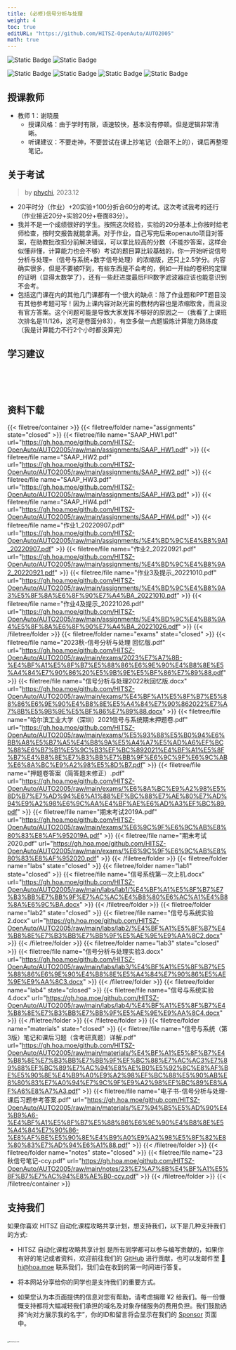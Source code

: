 ```yaml
---
title: (必修)信号分析与处理
weight: 4
toc: true
editURL: "https://github.com/HITSZ-OpenAuto/AUTO2005"
math: true
---
```


![Static Badge](https://img.shields.io/badge/%E8%80%83%E8%AF%95%E8%AF%BE-red) ![Static Badge](https://img.shields.io/badge/%E5%AD%A6%E5%88%86-2.5-moccasin)

![Static Badge](https://img.shields.io/badge/%E6%88%90%E7%BB%A9%E6%9E%84%E6%88%90-gold)
![Static Badge](https://img.shields.io/badge/%E4%BD%9C%E4%B8%9A-20%25-wheat)  ![Static Badge](https://img.shields.io/badge/实验-20%25-wheat)  ![Static Badge](https://img.shields.io/badge/%E6%9C%9F%E6%9C%AB%E8%80%83%E8%AF%95-60%25-wheat)


## 授课教师

- 教师 1：谢晓晨
  - 授课风格：由于学时有限，语速较快，基本没有停顿。但是逻辑非常清晰。
  - 听课建议：不要走神，不要尝试在课上抄笔记（会跟不上的），课后再整理笔记。

## 关于考试
> by [phychi](https://github.com/phychi), 2023.12
- 20平时分（作业）+20实验+100分折合60分的考试。这次考试我考的还行（作业接近20分+实验20分+卷面83分）。
- 我并不是一个成绩很好的学生。按照这次经验，实验的20分基本上你按时给老师检查，按时交报告就能拿满。对于作业，自己写完后来openauto项目对答案，在助教批改扣分前解决错误，可以拿比较高的分数（不能抄答案，这样会似懂非懂，计算能力也会不够）考试的题目算比较基础的，你一开始听说信号分析与处理=（信号与系统+数字信号处理）的浓缩版，还只上2.5学分。内容确实很多，但是不要被吓到，有些东西是不会考的，例如一开始的卷积的定理的证明（显得太数学了），还有一些赶进度最后FIR数字滤波器应该也能意识到不会考。
- 包括这门课在内的其他几门课都有一个很大的缺点：除了作业题和PPT题目没有其他参考题可写！因为上课内容对赵光宙的教材内容也是浓缩取舍，而且没有官方答案。这个问题可能是导致大家发挥不够好的原因之一（我看了上课班次排名是11/126，这可是卷面分83），有空多做一点题锻炼计算能力熟练度（我是计算能力不行2个小时都没算完）
## 学习建议
<br>
<br>
<br>


## 资料下载

{{< filetree/container >}}
  {{< filetree/folder name="assignments" state="closed" >}}
    {{< filetree/file name="SAAP_HW1.pdf" url="https://gh.hoa.moe/github.com/HITSZ-OpenAuto/AUTO2005/raw/main/assignments/SAAP_HW1.pdf" >}}
    {{< filetree/file name="SAAP_HW2.pdf" url="https://gh.hoa.moe/github.com/HITSZ-OpenAuto/AUTO2005/raw/main/assignments/SAAP_HW2.pdf" >}}
    {{< filetree/file name="SAAP_HW3.pdf" url="https://gh.hoa.moe/github.com/HITSZ-OpenAuto/AUTO2005/raw/main/assignments/SAAP_HW3.pdf" >}}
    {{< filetree/file name="SAAP_HW4.pdf" url="https://gh.hoa.moe/github.com/HITSZ-OpenAuto/AUTO2005/raw/main/assignments/SAAP_HW4.pdf" >}}
    {{< filetree/file name="作业1_20220907.pdf" url="https://gh.hoa.moe/github.com/HITSZ-OpenAuto/AUTO2005/raw/main/assignments/%E4%BD%9C%E4%B8%9A1_20220907.pdf" >}}
    {{< filetree/file name="作业2_20220921.pdf" url="https://gh.hoa.moe/github.com/HITSZ-OpenAuto/AUTO2005/raw/main/assignments/%E4%BD%9C%E4%B8%9A2_20220921.pdf" >}}
    {{< filetree/file name="作业3及提示_20221010.pdf" url="https://gh.hoa.moe/github.com/HITSZ-OpenAuto/AUTO2005/raw/main/assignments/%E4%BD%9C%E4%B8%9A3%E5%8F%8A%E6%8F%90%E7%A4%BA_20221010.pdf" >}}
    {{< filetree/file name="作业4及提示_20221026.pdf" url="https://gh.hoa.moe/github.com/HITSZ-OpenAuto/AUTO2005/raw/main/assignments/%E4%BD%9C%E4%B8%9A4%E5%8F%8A%E6%8F%90%E7%A4%BA_20221026.pdf" >}}
  {{< /filetree/folder >}}
  {{< filetree/folder name="exams" state="closed" >}}
    {{< filetree/file name="2023秋-信号分析与处理 回忆版.pdf" url="https://gh.hoa.moe/github.com/HITSZ-OpenAuto/AUTO2005/raw/main/exams/2023%E7%A7%8B-%E4%BF%A1%E5%8F%B7%E5%88%86%E6%9E%90%E4%B8%8E%E5%A4%84%E7%90%86%20%E5%9B%9E%E5%BF%86%E7%89%88.pdf" >}}
    {{< filetree/file name="信号分析与处理2022秋回忆版.docx" url="https://gh.hoa.moe/github.com/HITSZ-OpenAuto/AUTO2005/raw/main/exams/%E4%BF%A1%E5%8F%B7%E5%88%86%E6%9E%90%E4%B8%8E%E5%A4%84%E7%90%862022%E7%A7%8B%E5%9B%9E%E5%BF%86%E7%89%88.docx" >}}
    {{< filetree/file name="哈尔滨工业大学（深圳）2021信号与系统期末押题卷.pdf" url="https://gh.hoa.moe/github.com/HITSZ-OpenAuto/AUTO2005/raw/main/exams/%E5%93%88%E5%B0%94%E6%BB%A8%E5%B7%A5%E4%B8%9A%E5%A4%A7%E5%AD%A6%EF%BC%88%E6%B7%B1%E5%9C%B3%EF%BC%892021%E4%BF%A1%E5%8F%B7%E4%B8%8E%E7%B3%BB%E7%BB%9F%E6%9C%9F%E6%9C%AB%E6%8A%BC%E9%A2%98%E5%8D%B7.pdf" >}}
    {{< filetree/file name="押题卷答案（简答题未修正）.pdf" url="https://gh.hoa.moe/github.com/HITSZ-OpenAuto/AUTO2005/raw/main/exams/%E6%8A%BC%E9%A2%98%E5%8D%B7%E7%AD%94%E6%A1%88%EF%BC%88%E7%AE%80%E7%AD%94%E9%A2%98%E6%9C%AA%E4%BF%AE%E6%AD%A3%EF%BC%89.pdf" >}}
    {{< filetree/file name="期末考试2019A.pdf" url="https://gh.hoa.moe/github.com/HITSZ-OpenAuto/AUTO2005/raw/main/exams/%E6%9C%9F%E6%9C%AB%E8%80%83%E8%AF%952019A.pdf" >}}
    {{< filetree/file name="期末考试2020.pdf" url="https://gh.hoa.moe/github.com/HITSZ-OpenAuto/AUTO2005/raw/main/exams/%E6%9C%9F%E6%9C%AB%E8%80%83%E8%AF%952020.pdf" >}}
  {{< /filetree/folder >}}
  {{< filetree/folder name="labs" state="closed" >}}
  {{< filetree/folder name="lab1" state="closed" >}}
    {{< filetree/file name="信号系统第一次上机.docx" url="https://gh.hoa.moe/github.com/HITSZ-OpenAuto/AUTO2005/raw/main/labs/lab1/%E4%BF%A1%E5%8F%B7%E7%B3%BB%E7%BB%9F%E7%AC%AC%E4%B8%80%E6%AC%A1%E4%B8%8A%E6%9C%BA.docx" >}}
  {{< /filetree/folder >}}
  {{< filetree/folder name="lab2" state="closed" >}}
    {{< filetree/file name="信号与系统实验2.docx" url="https://gh.hoa.moe/github.com/HITSZ-OpenAuto/AUTO2005/raw/main/labs/lab2/%E4%BF%A1%E5%8F%B7%E4%B8%8E%E7%B3%BB%E7%BB%9F%E5%AE%9E%E9%AA%8C2.docx" >}}
  {{< /filetree/folder >}}
  {{< filetree/folder name="lab3" state="closed" >}}
    {{< filetree/file name="信号分析与处理实验3.docx" url="https://gh.hoa.moe/github.com/HITSZ-OpenAuto/AUTO2005/raw/main/labs/lab3/%E4%BF%A1%E5%8F%B7%E5%88%86%E6%9E%90%E4%B8%8E%E5%A4%84%E7%90%86%E5%AE%9E%E9%AA%8C3.docx" >}}
  {{< /filetree/folder >}}
  {{< filetree/folder name="lab4" state="closed" >}}
    {{< filetree/file name="信号与系统实验4.docx" url="https://gh.hoa.moe/github.com/HITSZ-OpenAuto/AUTO2005/raw/main/labs/lab4/%E4%BF%A1%E5%8F%B7%E4%B8%8E%E7%B3%BB%E7%BB%9F%E5%AE%9E%E9%AA%8C4.docx" >}}
  {{< /filetree/folder >}}
  {{< /filetree/folder >}}
  {{< filetree/folder name="materials" state="closed" >}}
    {{< filetree/file name="信号与系统（第3版）笔记和课后习题（含考研真题）详解.pdf" url="https://gh.hoa.moe/github.com/HITSZ-OpenAuto/AUTO2005/raw/main/materials/%E4%BF%A1%E5%8F%B7%E4%B8%8E%E7%B3%BB%E7%BB%9F%EF%BC%88%E7%AC%AC3%E7%89%88%EF%BC%89%E7%AC%94%E8%AE%B0%E5%92%8C%E8%AF%BE%E5%90%8E%E4%B9%A0%E9%A2%98%EF%BC%88%E5%90%AB%E8%80%83%E7%A0%94%E7%9C%9F%E9%A2%98%EF%BC%89%E8%AF%A6%E8%A7%A3.pdf" >}}
    {{< filetree/file name="电子书-信号分析与处理-课后习题参考答案.pdf" url="https://gh.hoa.moe/github.com/HITSZ-OpenAuto/AUTO2005/raw/main/materials/%E7%94%B5%E5%AD%90%E4%B9%A6-%E4%BF%A1%E5%8F%B7%E5%88%86%E6%9E%90%E4%B8%8E%E5%A4%84%E7%90%86-%E8%AF%BE%E5%90%8E%E4%B9%A0%E9%A2%98%E5%8F%82%E8%80%83%E7%AD%94%E6%A1%88.pdf" >}}
  {{< /filetree/folder >}}
  {{< filetree/folder name="notes" state="closed" >}}
    {{< filetree/file name="23秋信号笔记-ccy.pdf" url="https://gh.hoa.moe/github.com/HITSZ-OpenAuto/AUTO2005/raw/main/notes/23%E7%A7%8B%E4%BF%A1%E5%8F%B7%E7%AC%94%E8%AE%B0-ccy.pdf" >}}
  {{< /filetree/folder >}}
{{< /filetree/container >}}
<br>


## 支持我们

如果你喜欢 HITSZ 自动化课程攻略共享计划，想支持我们，以下是几种支持我们的方式:

- HITSZ 自动化课程攻略共享计划 是所有同学都可以参与编写贡献的，如果你有好的笔记或者资料，欢迎前往我们的 [GitHub](https://github.com/HITSZ-OpenAuto) 进行贡献，也可以发邮件至 [📮hi@hoa.moe](mailto:hi@hoa.moe) 联系我们，我们会在收到的第一时间进行答复。

- 将本网站分享给你的同学也是支持我们的重要方式。

- 如果您认为本页面提供的信息对您有帮助，请考虑捐赠 ¥2 给我们。每一份慷慨支持都将大幅减轻我们承担的域名及对象存储服务的费用负担。我们鼓励选择“向对方展示我的名字”，你的ID和留言将会显示在我们的 [Sponsor](https://hoa.moe/sponsor/#感谢名单) 页面中。

<br>
<img src="https://mitcher-1316637614.cos.ap-nanjing.myqcloud.com/hoa/20231112170457.png?imageSlim" alt="Reward_Code" style="zoom:25%; display: block; margin: 0 auto;" />
